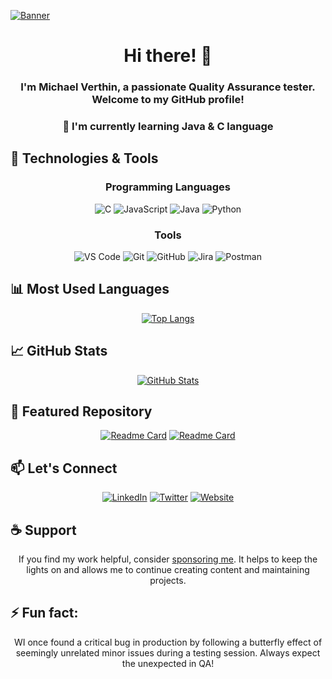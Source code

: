 [![Banner](https://media.licdn.com/dms/image/D4D16AQG3zL-y-Al-fg/profile-displaybackgroundimage-shrink_350_1400/0/1695199553428?e=1705536000&v=beta&t=rw6zpgmZI3L9SUMTvPy_ZLqMlw_BpZcv6OxC-ZKvu3Y)](https://media.licdn.com/dms/image/D4D16AQG3zL-y-Al-fg/profile-displaybackgroundimage-shrink_350_1400/0/1695199553428?e=1705536000&v=beta&t=rw6zpgmZI3L9SUMTvPy_ZLqMlw_BpZcv6OxC-ZKvu3Y)

<h1 align="center">Hi there! 👋</h1>

<h3 align="center">I'm Michael Verthin, a passionate Quality Assurance tester. Welcome to my GitHub profile! </h3>

<h3 align="center">🌱 I'm currently learning Java & C language</h3>

## 🔧 Technologies & Tools

<div align="center">
  
### Programming Languages
![C](https://img.shields.io/badge/-C-00599C?style=flat&logo=c&logoColor=white)
![JavaScript](https://img.shields.io/badge/-JavaScript-333333?style=flat&logo=javascript)
![Java](https://img.shields.io/badge/-Java-007396?style=flat&logo=java&logoColor=white)
![Python](https://img.shields.io/badge/-Python-3776AB?style=flat&logo=python&logoColor=white)

### Tools
![VS Code](https://img.shields.io/badge/-VS%20Code-007ACC?style=flat&logo=visual-studio-code&logoColor=white)
![Git](https://img.shields.io/badge/-Git-F05032?style=flat&logo=git&logoColor=white)
![GitHub](https://img.shields.io/badge/-GitHub-181717?style=flat&logo=github&logoColor=white)
![Jira](https://img.shields.io/badge/-Jira-0052CC?style=flat&logo=jira-software&logoColor=white)
![Postman](https://img.shields.io/badge/-Postman-FF6C37?style=flat&logo=postman&logoColor=white)

</div>

## 📊 Most Used Languages

<div align="center">
  
[![Top Langs](https://github-readme-stats.vercel.app/api/top-langs/?username=MichaelVerthin&layout=compact&langs_count=8&theme=calm_pink)](https://github.com/MichaelVerthin)

</div>

## 📈 GitHub Stats

<div align="center">
  
[![GitHub Stats](https://github-readme-stats.vercel.app/api?username=MichaelVerthin&count_private=true&show_icons=true&theme=calm_pink)](https://github.com/MichaelVerthin)

</div>

## 🚀 Featured Repository

<div align="center">
  
[![Readme Card](https://github-readme-stats.vercel.app/api/pin/?username=MichaelVerthin&repo=Projects-Java&show_owner=true&theme=calm_pink)](https://github.com/MichaelVerthin/Projects-Java)
[![Readme Card](https://github-readme-stats.vercel.app/api/pin/?username=MichaelVerthin&repo=qa&show_owner=true&theme=calm_pink)](https://github.com/MichaelVerthin/qa)

</div>

## 📫 Let's Connect

<div align="center">
  
[![LinkedIn](https://img.shields.io/badge/-LinkedIn-0077B5?style=flat&logo=LinkedIn&logoColor=white)](https://www.linkedin.com/in/michael-verthin/)
[![Twitter](https://img.shields.io/badge/-Twitter-1DA1F2?style=flat&logo=Twitter&logoColor=white)](https://twitter.com/MishaSpren)
[![Website](https://img.shields.io/badge/-Website-%23000000?style=flat)](https://michaelverthin.github.io/qa)

</div>

## ☕ Support

<div align="center">
  
If you find my work helpful, consider [sponsoring me](https://github.com/sponsors/MichaelVerthin). It helps to keep the lights on and allows me to continue creating content and maintaining projects.

</div>

## ⚡ Fun fact:

<div align="center">
  
WI once found a critical bug in production by following a butterfly effect of seemingly unrelated minor issues during a testing session. Always expect the unexpected in QA!

</div>

